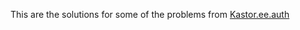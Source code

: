 This are the solutions for some of the problems from 
[Kastor.ee.auth](https://kastor.ee.auth.gr/bootstrapping-ros-tasks-and-tutorials)
